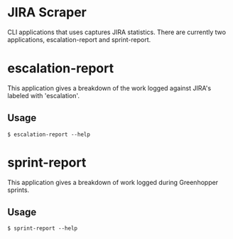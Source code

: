 JIRA Scraper
============

CLI applications that uses captures JIRA statistics.  There are currently two applications,
escalation-report and sprint-report.

escalation-report
=================

This application gives a breakdown of the work logged against JIRA's labeled with 'escalation'.

## Usage

`$ escalation-report --help`

sprint-report
=============

This application gives a breakdown of work logged during Greenhopper sprints.

## Usage

`$ sprint-report --help`
